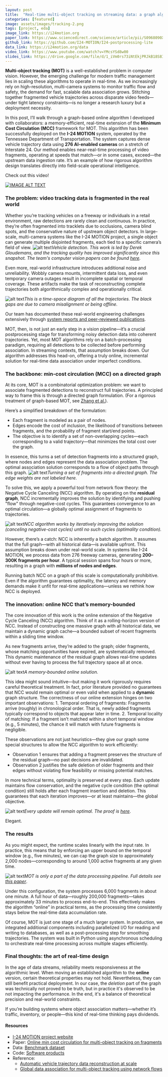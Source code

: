 ```yaml
---
layout: post
title:  "Real-time multi-object tracking on streaming data: a graph algorithm that actualy scales"
categories: [featured]
image: assets/images/tracking-2.png
tags: [project, eda]
image_link: https://i24motion.org
paper_link: https://www.sciencedirect.com/science/article/pii/S0968090X2400041X
github_link: https://github.com/I24-MOTION/I24-postprocessing-lite
data_link: https://i24motion.org/data
video_link: https://www.youtube.com/watch?v=YMcsYSd8w00
slides_link: https://drive.google.com/file/d/1_iVm0rs73iNtEkjPRJkB18S8I6dDh8gr/view?usp=sharing
---
```



**Multi-object tracking (MOT)** is a well-established problem in computer vision. However, the emerging challenge for modern traffic management lies in scaling these algorithms to operate in real-time. As we increasingly rely on high-resolution, multi-camera systems to monitor traffic flow and safety, the demand for fast, scalable data association grows. Stitching together fragmented vehicle trajectories across disparate video feeds—under tight latency constraints—is no longer a research luxury but a deployment necessity.

In this post, I’ll walk through a graph-based online algorithm I developed with collaborators: a memory-efficient, real-time extension of the **Minimum Cost Circulation (MCC)** framework for MOT. This algorithm has been successfully deployed on the **I-24 MOTION** system, operated by the Tennessee Department of Transportation. The system captures dense vehicle trajectory data using **276 AI-enabled cameras** on a stretch of Interstate 24. Our method enables near-real-time processing of video fragments, operating at speeds that match—or in some cases, exceed—the upstream data ingestion rate. It’s an example of how rigorous algorithm design translates directly into field-scale operational intelligence.

Check out this video!

[![IMAGE ALT TEXT](http://img.youtube.com/vi/YMcsYSd8w00/0.jpg)](https://www.youtube.com/watch?v=YMcsYSd8w00)

### The problem: video tracking data is fragmented in the real world

Whether you’re tracking vehicles on a freeway or individuals in a retail environment, raw detections are rarely clean and continuous. In practice, they’re often fragmented into tracklets due to occlusions, camera blind spots, and the conservative nature of upstream object detectors. In large-scale, multi-camera systems like the I-24 MOTION project, a single object can generate multiple disjointed fragments, each tied to a specific camera’s field of view.
![alt text](../assets/images/tracking-1.png)*Vehicle detection. This work is led by Derek Gloudemans, and the tracking quality has improved significantly since this snapshot. The team's computer vision papers can be found [here][publications].*

Even more, real-world infrastructure introduces additional noise and unreliability. Wobbly camera mounts, intermittent data loss, and even temporary camera outages result in incomplete spatial or temporal coverage. These artifacts make the task of reconstructing complete trajectories both algorithmically complex and operationally critical.

<!-- <img src="../assets/images/fragments-1.png" alt="fragments" /> -->
![alt text](../assets/images/fragments-1.png)*This is a time-space diagram of all the trajectories. The black gaps are due to camera misalignment or being offline.*

Our team has documented these real-world engineering challenges extensively through [system reports and peer-reviewed publications][publications].

MOT, then, is not just an early step in a vision pipeline—it’s a crucial postprocessing stage for transforming noisy detection data into coherent trajectories. Yet, most MOT algorithms rely on a batch-processing paradigm, requiring all detections to be collected before performing association. In streaming contexts, that assumption breaks down. Our algorithm addresses this head-on, offering a truly online, incremental solution for real-time data association under imperfect conditions.


### The backbone: min-cost circulation (MCC) on a directed graph

At its core, MOT is a combinatorial optimization problem: we want to associate fragmented detections to reconstruct full trajectories. A principled way to frame this is through a directed graph formulation. (For a rigorous treatment of graph-based MOT, see [Zhang et al.][zhang]).

Here’s a simplified breakdown of the formulation:
- Each fragment is modeled as a pair of nodes.
- Edges encode the cost of inclusion, the likelihood of transitions between fragments, and the probability of fragment start/end points.
- The objective is to identify a set of non-overlapping cycles—each corresponding to a valid trajectory—that minimizes the total cost over the graph.

In essence, this turns a set of detection fragments into a structured graph, where nodes and edges represent the data association problem. The optimal association solution corresponds to a flow of object paths through this graph.
![alt text](../assets/images/MOT-graph-1.png)*Turning a set of fragments into a directed graph. The edge weights are not labeled here.*

To solve this, we apply a powerful tool from network flow theory: the Negative Cycle Canceling (NCC) algorithm. By operating on the **residual graph**, NCC incrementally improves the solution by identifying and pushing "flow" through negative-cost cycles. This guarantees convergence to an optimal circulation—a globally optimal assignment of fragments to trajectories.

![alt text](../assets/images/MOT-graph-2.png)*NCC algorithm works by iteratively improving the solution (canceling negative-cost cycles) until no such cycles (optimality condition).*

However, there’s a catch: NCC is inherently a batch algorithm. It assumes that the full graph—with all historical data—is available upfront. This assumption breaks down under real-world scale. In systems like I-24 MOTION, we process data from 276 freeway cameras, generating **200–300K fragments per hour**. A typical session spans four hours or more, resulting in a graph with **millions of nodes and edges**.

Running batch NCC on a graph of this scale is computationally prohibitive. Even if the algorithm guarantees optimality, the latency and memory demands make it unfit for real-time applications—unless we rethink how NCC is deployed.



### The innovation: online NCC that’s memory-bounded

The core innovation of this work is the online extension of the Negative Cycle Canceling (NCC) algorithm. Think of it as a rolling-horizon version of NCC. Instead of constructing one massive graph with all historical data, we maintain a dynamic graph cache—a bounded subset of recent fragments within a sliding time window.

As new fragments arrive, they’re added to the graph; older fragments, whose matching opportunities have expired, are systematically removed. This dynamic maintenance of the residual graph allows real-time updates without ever having to process the full trajectory space all at once.

![alt text](../assets/images/MOT-graph-3.png)*A memory-bounded online solution.*

This idea might sound intuitive—but making it work rigorously requires careful theoretical treatment. In fact, prior literature provided no guarantees that NCC would remain optimal or even valid when applied to a **dynamic** graph structure. The correctness of our online extension hinges on two important observations:
	1.	Temporal ordering of fragments: Fragments arrive (roughly) in chronological order. That is, newly added fragments typically correspond to objects that appear later in time.
	2.	Temporal locality of matching: If a fragment isn’t matched within a short temporal window (e.g., 5 minutes), the chance it will match with future fragments is negligible.

These observations are not just heuristics—they give our graph some special structures to allow the NCC algorithm to work efficiently:
- Observation 1 ensures that adding a fragment preserves the structure of the residual graph—no past decisions are invalidated.
- Observation 2 justifies the safe deletion of older fragments and their edges without violating flow feasibility or missing potential matches.

In more technical terms, optimality is preserved at every step. Each update maintains flow conservation, and the negative cycle condition (the optimal condition) still holds after each fragment insertion and deletion. This guarantees that each iteration improves—or at least maintains—the global objective.

![alt text](../assets/images/MOT-graph-4.png)*Every update will remain optimal. The proof is [here][paper]*.

Elegant.


### The results
As you might expect, the runtime scales linearly with the input rate. In practice, this means that by enforcing an upper bound on the temporal window (e.g., five minutes), we can cap the graph size to approximately 2,000 nodes—corresponding to around 1,000 active fragments at any given time.

![alt text](../assets/images/MOT-system.png)*MOT is only a part of the data processing pipeline. Full details see [this paper][i24-automatic]*.

Under this configuration, the system processes 6,000 fragments in about one minute. A full hour of data—roughly 200,000 fragments—takes approximately 33 minutes to process end-to-end. This effectively makes the algorithm “online” in practical terms, as the processing time consistently stays below the real-time data accumulation rate.

Of course, MOT is just one stage of a much larger system. In production, we integrated additional components including parallelized I/O for reading and writing to databases, as well as a post-processing step for smoothing trajectories. The system was built in Python using asynchronous scheduling to orchestrate real-time processing across multiple stages efficiently.




### Final thoughts: the art of real-time design

In the age of data streams, reliability meets responsiveness at the algorithmic level. When moving an established algorithm to the **online** version, certain theoretical properties may not hold. Nevertheless, they can still benefit practical deployment. In our case, the *deletion* part of the graph was technically not proved to be truth, but in practice it's observed to be not impacting the performance. In the end, it's a balance of theoretical precision and real-world constraints.

If you’re building systems where object association matters—whether it’s traffic, inventory, or people—this kind of real-time thinking pays dividends. 

#### Resources
- [I-24 MOTION project website][i-24motion]
- Paper: [Online min cost circulation for multi-object tracking on fragments][paper]
- Data: [Benchmark dataset][i24-data]
- Code: [Software products][i24-software]
- Reference: 
    - [Automatic vehicle trajectory data reconstruction at scale][i24-automatic]
    - [Global data association for multi-object tracking using network flows][zhang]

[i-24motion]: https://i24motion.org
[paper]: https://ieeexplore.ieee.org/stamp/stamp.jsp?arnumber=10422670
[i24-data]: https://vanderbilt.app.box.com/s/w0x5qxua9u8b6hi225w8xn2l5gm36upf/folder/233761208949
[i24-software]: https://github.com/I24-MOTION/I24-postprocessing-lite
[publications]: https://i24motion.org/publications/i-24-motion-instrument-freeway-traffic-science
[zhang]: https://ieeexplore.ieee.org/document/4587584
[i24-automatic]:https://i24motion.org/publications/automatic-vehicle-trajectory-data-reconstruction-scale


